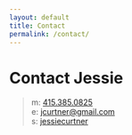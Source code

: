```yaml
---
layout: default
title: Contact
permalink: /contact/
---
```


# Contact Jessie

<blockquote>m: <a href="tel:415.385.0825">415.385.0825</a>
<br>
e: <a href="mailto:jcurtner@gmail.com">jcurtner@gmail.com</a>
<br>
s: <a href="skype:jessiecurtner">jessiecurtner</a></blockquote>
